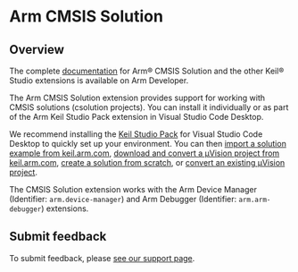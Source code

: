 # Arm CMSIS Solution

## Overview

The complete [documentation](https://developer.arm.com/documentation/108029/latest/Extension-pack-and-extensions) for Arm® CMSIS Solution and the other Keil® Studio extensions is available on Arm Developer.

The Arm CMSIS Solution extension provides support for working with CMSIS solutions (csolution projects). You can install it individually or as part of the Arm Keil Studio Pack extension in Visual Studio Code Desktop.

We recommend installing the [Keil Studio Pack](https://marketplace.visualstudio.com/items?itemName=Arm.keil-studio-pack) for Visual Studio Code Desktop to quickly set up your environment. You can then [import a solution example from keil.arm.com](https://developer.arm.com/documentation/108029/latest/Get-started-with-an-example-project/Import-a-solution-example), [download and convert a μVision project from keil.arm.com](https://developer.arm.com/documentation/108029/latest/Get-started-with-an-example-project/Download-and-convert-a-Keil--Vision-example), [create a solution from scratch](https://developer.arm.com/documentation/108029/latest/Arm-CMSIS-Solution-extension/Create-a-solution), or [convert an existing μVision project](https://developer.arm.com/documentation/108029/latest/Arm-CMSIS-Solution-extension/Convert-a-Keil--Vision-project-to-a-solution).

The CMSIS Solution extension works with the Arm Device Manager (Identifier: `arm.device-manager`) and Arm Debugger (Identifier: `arm.arm-debugger`) extensions.

## Submit feedback

To submit feedback, please [see our support page](https://www.keil.arm.com/support/#report-csolution-issue:~:text=CMSIS%20Component%20and%20csolution%20Management).
